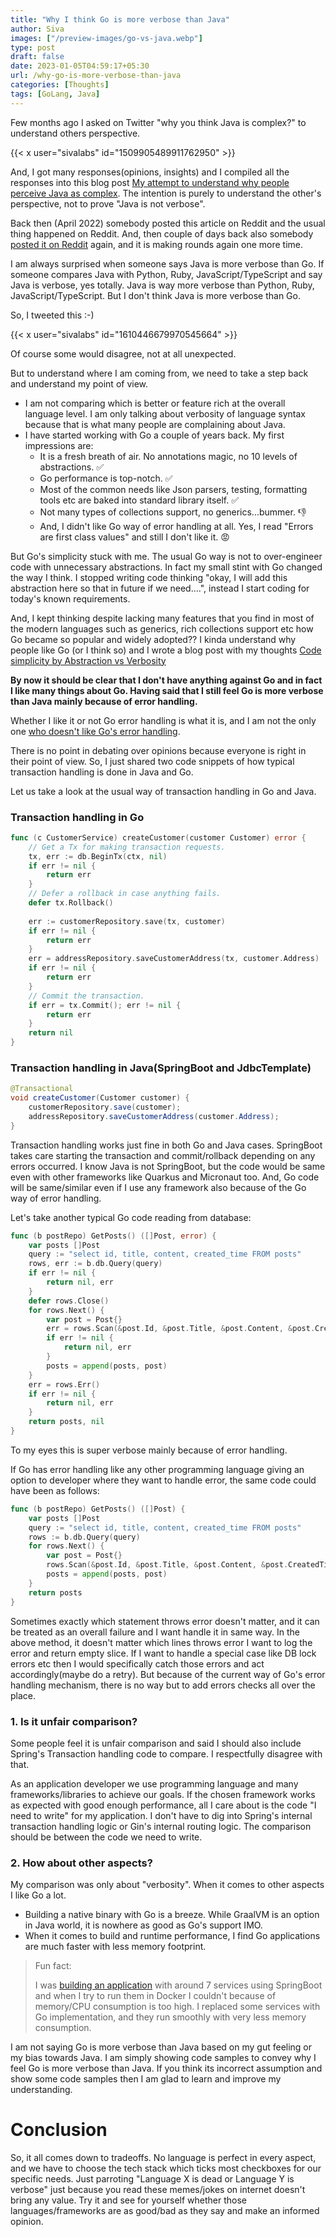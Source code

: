 ```yaml
---
title: "Why I think Go is more verbose than Java"
author: Siva
images: ["/preview-images/go-vs-java.webp"]
type: post
draft: false
date: 2023-01-05T04:59:17+05:30
url: /why-go-is-more-verbose-than-java
categories: [Thoughts]
tags: [GoLang, Java]
---
```

Few months ago I asked on Twitter "why you think Java is complex?" to understand others perspective.

<!--more-->


{{< x user="sivalabs" id="1509905489911762950" >}}

And, I got many responses(opinions, insights) 
and I compiled all the responses into this blog post [My attempt to understand why people perceive Java as complex](https://www.sivalabs.in/my-attempt-to-understand-why-people-perceive-java-as-complex/).
The intention is purely to understand the other's perspective, not to prove "Java is not verbose".

Back then (April 2022) somebody posted this article on Reddit and the usual thing happened on Reddit.
And, then couple of days back also somebody [posted it on Reddit](https://www.reddit.com/r/java/comments/102cfti/my_attempt_to_understand_why_people_perceive_java/) again, and it is making rounds again one more time.

I am always surprised when someone says Java is more verbose than Go.
If someone compares Java with Python, Ruby, JavaScript/TypeScript and say Java is verbose, yes totally.
Java is way more verbose than Python, Ruby, JavaScript/TypeScript. But I don't think Java is more verbose than Go.

So, I tweeted this :-)

{{< x user="sivalabs" id="1610446679970545664" >}}

Of course some would disagree, not at all unexpected.

But to understand where I am coming from, we need to take a step back and understand my point of view.

* I am not comparing which is better or feature rich at the overall language level. I am only talking about verbosity of language syntax because that is what many people are complaining about Java.
* I have started working with Go a couple of years back. My first impressions are:
  * It is a fresh breath of air. No annotations magic, no 10 levels of abstractions. :white_check_mark:
  * Go performance is top-notch. :white_check_mark:
  * Most of the common needs like Json parsers, testing, formatting tools etc are baked into standard library itself. :white_check_mark:
  * Not many types of collections support, no generics...bummer. :thumbsdown:
  * And, I didn't like Go way of error handling at all. Yes, I read "Errors are first class values" and still I don't like it. :rage:

But Go's simplicity stuck with me. The usual Go way is not to over-engineer code with unnecessary abstractions.
In fact my small stint with Go changed the way I think. 
I stopped writing code thinking "okay, I will add this abstraction here so that in future if we need....", instead I start coding for today's known requirements.

And, I kept thinking despite lacking many features that you find in most of the modern languages such as generics, rich collections support etc how Go became so popular and widely adopted??
I kinda understand why people like Go (or I think so) and I wrote a blog post with my thoughts [Code simplicity by Abstraction vs Verbosity](https://www.sivalabs.in/code-simplicity-by-abstraction-vs-verbosity/)

**By now it should be clear that I don't have anything against Go and in fact I like many things about Go.
Having said that I still feel Go is more verbose than Java mainly because of error handling.**

Whether I like it or not Go error handling is what it is, and I am not the only one [who doesn't like Go's error handling](https://github.com/ksimka/go-is-not-good).

There is no point in debating over opinions because everyone is right in their point of view.
So, I just shared two code snippets of how typical transaction handling is done in Java and Go.

Let us take a look at the usual way of transaction handling in Go and Java.

### Transaction handling in Go

```go
func (c CustomerService) createCustomer(customer Customer) error {
    // Get a Tx for making transaction requests.
    tx, err := db.BeginTx(ctx, nil)
    if err != nil {
        return err
    }
    // Defer a rollback in case anything fails.
    defer tx.Rollback()
    
    err := customerRepository.save(tx, customer)
    if err != nil {
        return err
    }
    err = addressRepository.saveCustomerAddress(tx, customer.Address)
    if err != nil {
        return err
    }
    // Commit the transaction.
    if err = tx.Commit(); err != nil {
        return err
    }
    return nil
}
```

### Transaction handling in Java(SpringBoot and JdbcTemplate)

```java
@Transactional
void createCustomer(Customer customer) {
    customerRepository.save(customer);
    addressRepository.saveCustomerAddress(customer.Address);
}
```

Transaction handling works just fine in both Go and Java cases. 
SpringBoot takes care starting the transaction and commit/rollback depending on any errors occurred.
I know Java is not SpringBoot, but the code would be same even with other frameworks like Quarkus and Micronaut too.
And, Go code will be same/similar even if I use any framework also because of the Go way of error handling.

Let's take another typical Go code reading from database:

```go
func (b postRepo) GetPosts() ([]Post, error) {
	var posts []Post
	query := "select id, title, content, created_time FROM posts"
	rows, err := b.db.Query(query)
	if err != nil {
		return nil, err
	}
	defer rows.Close()
	for rows.Next() {
		var post = Post{}
		err = rows.Scan(&post.Id, &post.Title, &post.Content, &post.CreatedTime)
		if err != nil {
			return nil, err
		}
		posts = append(posts, post)
	}
	err = rows.Err()
	if err != nil {
		return nil, err
	}
	return posts, nil
}
```

To my eyes this is super verbose mainly because of error handling.

If Go has error handling like any other programming language giving an option to developer where they want to handle error, 
the same code could have been as follows:

```go
func (b postRepo) GetPosts() ([]Post) {
	var posts []Post
	query := "select id, title, content, created_time FROM posts"
	rows := b.db.Query(query)
	for rows.Next() {
		var post = Post{}
		rows.Scan(&post.Id, &post.Title, &post.Content, &post.CreatedTime)
		posts = append(posts, post)
	}
	return posts
}
```
Sometimes exactly which statement throws error doesn't matter, and it can be treated as an overall failure and I want handle it in same way.
In the above method, it doesn't matter which lines throws error I want to log the error and return empty slice.
If I want to handle a special case like DB lock errors etc then I would specifically catch those errors and act accordingly(maybe do a retry).
But because of the current way of Go's error handling mechanism, there is no way but to add errors checks all over the place.

### 1. Is it unfair comparison? 
Some people feel it is unfair comparison and said I should also include Spring's Transaction handling code to compare.
I respectfully disagree with that.

As an application developer we use programming language and many frameworks/libraries to achieve our goals.
If the chosen framework works as expected with good enough performance, all I care about is the code "I need to write" for my application.
I don't have to dig into Spring's internal transaction handling logic or Gin's internal routing logic.
The comparison should be between the code we need to write.

### 2. How about other aspects?
My comparison was only about "verbosity". When it comes to other aspects I like Go a lot.
* Building a native binary with Go is a breeze. While GraalVM is an option in Java world, it is nowhere as good as Go's support IMO.
* When it comes to build and runtime performance, I find Go applications are much faster with less memory footprint.

> Fun fact: 
> 
> I was [building an application](https://github.com/orgs/sivalabs-bookstore/repositories) with around 7 services using SpringBoot and when I try to run them in Docker I couldn't because of memory/CPU consumption is too high.
> I replaced some services with Go implementation, and they run smoothly with very less memory consumption.

I am not saying Go is more verbose than Java based on my gut feeling or my bias towards Java.
I am simply showing code samples to convey why I feel Go is more verbose than Java.
If you think its incorrect assumption and show some code samples then I am glad to learn and improve my understanding.

# Conclusion
So, it all comes down to tradeoffs. No language is perfect in every aspect, and we have to choose the tech stack which ticks most checkboxes for our specific needs.
Just parroting "Language X is dead or Language Y is verbose" just because you read these memes/jokes on internet doesn't bring any value.
Try it and see for yourself whether those languages/frameworks are as good/bad as they say and make an informed opinion.
